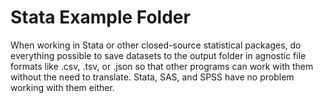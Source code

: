 # Stata Example Folder

When working in Stata or other closed-source statistical packages, do everything possible to save datasets to the output folder in agnostic file formats like .csv, .tsv, or .json so that other programs can work with them without the need to translate. Stata, SAS, and SPSS have no problem working with them either.
